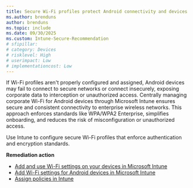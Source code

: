 ```yaml
---
title: Secure Wi-Fi profiles protect Android connectivity and devices
ms.author: brenduns
author: brenduns
ms.topic: include
ms.date: 09/30/2025
ms.custom: Intune-Secure-Recommendation
# sfipillar: 
# category: Devices
# risklevel: High
# userimpact: Low
# implementationcost: Low
---
```

If Wi-Fi profiles aren't properly configured and assigned, Android devices may fail to connect to secure networks or connect insecurely, exposing corporate data to interception or unauthorized access. Centrally managing corporate Wi-Fi for Android devices through Microsoft Intune ensures secure and consistent connectivity to enterprise wireless networks. This approach enforces standards like WPA/WPA2 Enterprise, simplifies onboarding, and reduces the risk of misconfiguration or unauthorized access.

Use Intune to configure secure Wi-Fi profiles that enforce authentication and encryption standards.

**Remediation action**

- [Add and use Wi-Fi settings on your devices in Microsoft Intune](/intune/intune-service/configuration/wi-fi-settings-configure)
- [Add Wi-Fi settings for Android devices in Microsoft Intune](/intune/intune-service/configuration/wi-fi-settings-android-enterprise)
- [Assign policies in Intune](/intune/intune-service/configuration/device-profile-assign)